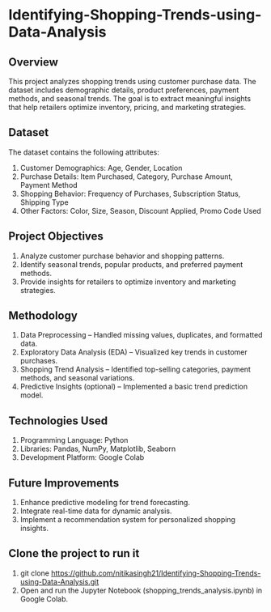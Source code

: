 # Identifying-Shopping-Trends-using-Data-Analysis

## Overview
This project analyzes shopping trends using customer purchase data. The dataset includes demographic details, product preferences, payment methods, and seasonal trends. The goal is to extract meaningful insights that help retailers optimize inventory, pricing, and marketing strategies.

## Dataset
The dataset contains the following attributes:
1. Customer Demographics: Age, Gender, Location
2. Purchase Details: Item Purchased, Category, Purchase Amount, Payment Method
3. Shopping Behavior: Frequency of Purchases, Subscription Status, Shipping Type
4. Other Factors: Color, Size, Season, Discount Applied, Promo Code Used

## Project Objectives
1. Analyze customer purchase behavior and shopping patterns.
2. Identify seasonal trends, popular products, and preferred payment methods.
3. Provide insights for retailers to optimize inventory and marketing strategies.

## Methodology
1. Data Preprocessing – Handled missing values, duplicates, and formatted data.
2. Exploratory Data Analysis (EDA) – Visualized key trends in customer purchases.
3. Shopping Trend Analysis – Identified top-selling categories, payment methods, and seasonal variations.
4. Predictive Insights (optional) – Implemented a basic trend prediction model.

## Technologies Used
1. Programming Language: Python
2. Libraries: Pandas, NumPy, Matplotlib, Seaborn
3. Development Platform: Google Colab

## Future Improvements
1. Enhance predictive modeling for trend forecasting.
2. Integrate real-time data for dynamic analysis.
3. Implement a recommendation system for personalized shopping insights.

## Clone the project to run it
1. git clone https://github.com/nitikasingh21/Identifying-Shopping-Trends-using-Data-Analysis.git
2. Open and run the Jupyter Notebook (shopping_trends_analysis.ipynb) in Google Colab.
